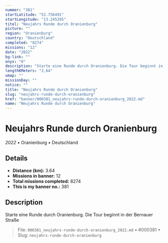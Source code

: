 ```yaml
---
nummer: "381"
startLatitude: "52.756491"
startLongitude: "13.245295"
titel: "Neujahrs Runde durch Oranienburg"
picture: ""
region: "Oranienburg"
country: "Deutschland"
completed: "8274"
missions: "12"
date: "2022"
bg-link: ""
onyx: "0"
description: "Starte eine Runde durch Oranienburg. Die Tour beginnt in der Bernauer Straße"
lengthKMeters: "3,64"
umap: ""
missionDay: ""
notice: ""
title: "Neujahrs Runde durch Oranienburg"
slug: "neujahrs-runde-durch-oranienburg"
href: "banner/000381_neujahrs-runde-durch-oranienburg_2022.md"
name: "Neujahrs Runde durch Oranienburg"
---
```

# Neujahrs Runde durch Oranienburg

*2022* • Oranienburg • Deutschland





## Details
- **Distance (km):** 3.64
- **Missions in banner:** 12
- **Total missions completed:** 8274
- **This is my banner no.:** 381



## Description
Starte eine Runde durch Oranienburg. Die Tour beginnt in der Bernauer Straße




> File: `000381_neujahrs-runde-durch-oranienburg_2022.md`
> • #000381
> • Slug: `neujahrs-runde-durch-oranienburg`
